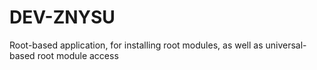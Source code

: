 # DEV-ZNYSU
Root-based application, for installing root modules, as well as universal-based root module access
